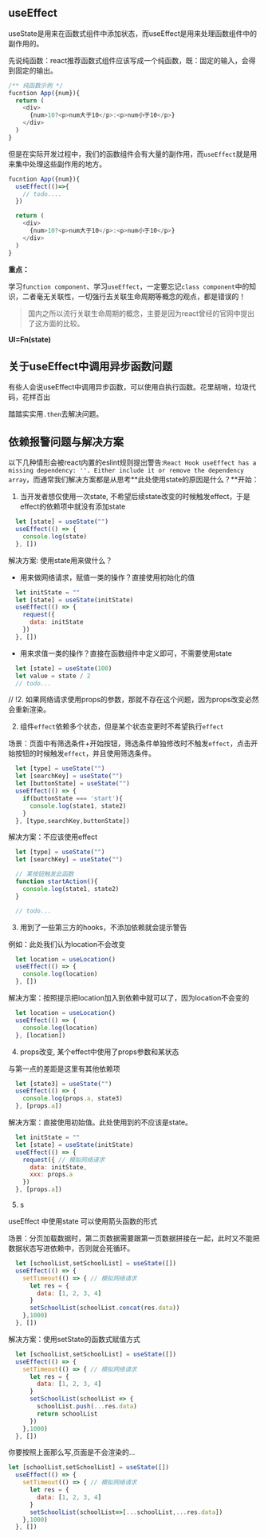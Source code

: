 ## useEffect

useState是用来在函数式组件中添加状态，而useEffect是用来处理函数组件中的副作用的。

先说纯函数：react推荐函数式组件应该写成一个纯函数，既：固定的输入，会得到固定的输出。

```js
/** 纯函数示例 */
fucntion App({num}){
  return (
    <div>
      {num>10?<p>num大于10</p>:<p>num小于10</p>}
    </div>
  )
}
```

但是在实际开发过程中，我们的函数组件会有大量的副作用，而`useEffect`就是用来集中处理这些副作用的地方。

```js
fucntion App({num}){
  useEffect(()=>{
    // todo....  
  })

  return (
    <div>
      {num>10?<p>num大于10</p>:<p>num小于10</p>}
    </div>
  )
}
```

**重点：**

学习`function component`、学习`useEffect`，一定要忘记`class component`中的知识，二者毫无关联性，一切强行去关联生命周期等概念的观点，都是错误的！
> 国内之所以流行关联生命周期的概念，主要是因为react曾经的官网中提出了这方面的比较。

**UI=Fn(state)**



## 关于useEffect中调用异步函数问题

有些人会说useEffect中调用异步函数，可以使用自执行函数。花里胡哨，垃圾代码，花样百出

踏踏实实用`.then`去解决问题。


## 依赖报警问题与解决方案

以下几种情形会被react内置的eslint规则提出警告:`React Hook useEffect has a missing dependency: ''. Either include it or remove the dependency array`，而通常我们解决方案都是从思考**此处使用state的原因是什么？**开始：

1. 当开发者想仅使用一次state, 不希望后续state改变的时候触发effect，于是effect的依赖项中就没有添加state
```js
  let [state] = useState("")
  useEffect(() => {
    console.log(state)
  }, [])
```

解决方案: 使用state用来做什么？
  
* 用来做网络请求，赋值一类的操作？直接使用初始化的值
```js
  let initState = ""
  let [state] = useState(initState)
  useEffect(() => {
    request({
      data: initState
    })
  }, [])
```
* 用来求值一类的操作？直接在函数组件中定义即可，不需要使用state
```js
  let [state] = useState(100)
  let value = state / 2
  // todo...
```
  // !2. 如果网络请求使用props的参数，那就不存在这个问题，因为props改变必然会重新渲染。

2. 组件`effect`依赖多个状态，但是某个状态变更时不希望执行`effect`

场景：页面中有筛选条件+开始按钮，筛选条件单独修改时不触发`effect`，点击开始按钮的时候触发`effect`，并且使用筛选条件。

```js
  let [type] = useState("")
  let [searchKey] = useState("")
  let [buttonState] = useState("")
  useEffect(() => {
    if(buttonState === 'start'){
      console.log(state1, state2)
    }
  }, [type,searchKey,buttonState])
```

解决方案：不应该使用effect
```js
  let [type] = useState("")
  let [searchKey] = useState("")

  // 某按钮触发此函数
  function startAction(){
    console.log(state1, state2)
  }

  // todo...
```

3. 用到了一些第三方的hooks，不添加依赖就会提示警告
  
例如：此处我们认为location不会改变
```js
  let location = useLocation()
  useEffect(() => {
    console.log(location)
  }, [])
```
解决方案：按照提示把location加入到依赖中就可以了，因为location不会变的
```js
  let location = useLocation()
  useEffect(() => {
    console.log(location)
  }, [location])
```

4. props改变, 某个effect中使用了props参数和某状态

与第一点的差距是这里有其他依赖项

```js
  let [state3] = useState("")
  useEffect(() => {
    console.log(props.a, state3)
  }, [props.a])
``` 
解决方案：直接使用初始值。此处使用到的不应该是state。

```js
  let initState = ""
  let [state] = useState(initState)
  useEffect(() => {
    request({ // 模拟网络请求
      data: initState,
      xxx: props.a
    })
  }, [props.a])
```

5. s

useEffect 中使用state 可以使用箭头函数的形式

场景：分页加载数据时，第二页数据需要跟第一页数据拼接在一起，此时又不能把数据状态写进依赖中，否则就会死循环。
```js
  let [schoolList,setSchoolList] = useState([])
  useEffect(() => {
    setTimeout(() => { // 模拟网络请求
      let res = {
        data: [1, 2, 3, 4]
      }
      setSchoolList(schoolList.concat(res.data))
    },1000)
  }, [])
```

解决方案：使用setState的函数式赋值方式

```js
  let [schoolList,setSchoolList] = useState([])
  useEffect(() => {
    setTimeout(() => { // 模拟网络请求
      let res = {
        data: [1, 2, 3, 4]
      }
      setSchoolList(schoolList => {
        schoolList.push(...res.data)
        return schoolList
      })
    },1000)
  }, [])
```

你要按照上面那么写,页面是不会渲染的...

```js
let [schoolList,setSchoolList] = useState([])
  useEffect(() => {
    setTimeout(() => { // 模拟网络请求
      let res = {
        data: [1, 2, 3, 4]
      }
      setSchoolList(schoolList=>[...schoolList,...res.data])  
    },1000)
  }, [])

```